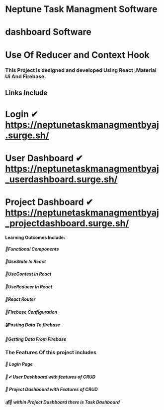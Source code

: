 # Neptune Task Managment Software

# dashboard Software

# Use Of Reducer and Context Hook

### This Project is designed and developed Using React ,Material Ui And Firebase.

## Links Include
# Login             ✔     https://neptunetaskmanagmentbyaj.surge.sh/
# User Dashboard    ✔     https://neptunetaskmanagmentbyaj_userdashboard.surge.sh/
# Project Dashboard ✔     https://neptunetaskmanagmentbyaj_projectdashboard.surge.sh/

#### Learning Outcomes Include:

##### 🥇Functional Components
##### 🥈UseState In React
##### 🥈UseContext In React
##### 🥈UseReducer In React
##### 🥉React Router
##### 🏅Firebase Configuration
##### 🎖Posting Data To firebase
##### 🥇Getting Data From Firebase



### The Features Of this project includes 
##### 🛒  Login Page
##### 🛒✔ User Dashboard with features of CRUD
##### 📜  Project Dashboard with Features of CRUD
##### 💰📃 within Project Dashboard there is Task Dashboard

